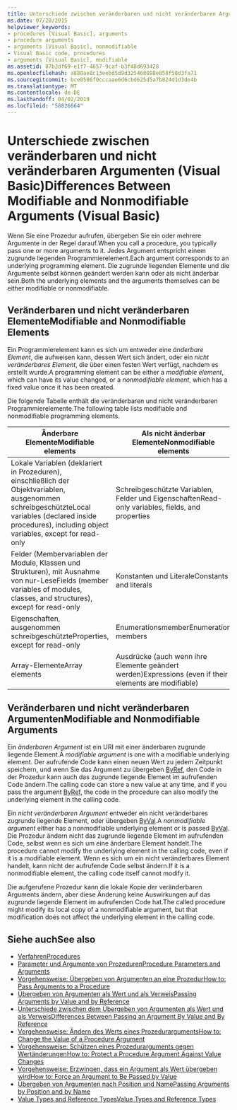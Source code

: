 ```yaml
---
title: Unterschiede zwischen veränderbaren und nicht veränderbaren Argumenten (Visual Basic)
ms.date: 07/20/2015
helpviewer_keywords:
- procedures [Visual Basic], arguments
- procedure arguments
- arguments [Visual Basic], nonmodifiable
- Visual Basic code, procedures
- arguments [Visual Basic], modifiable
ms.assetid: 87b2df69-e1f7-4657-9caf-b3f48d693428
ms.openlocfilehash: a880ae8c13eebd5d9d325468098e058f58d3fa71
ms.sourcegitcommit: bce0586f0cccaae6d6cbd625d5a7b824d1d3de4b
ms.translationtype: MT
ms.contentlocale: de-DE
ms.lasthandoff: 04/02/2019
ms.locfileid: "58826664"
---
```

# <a name="differences-between-modifiable-and-nonmodifiable-arguments-visual-basic"></a><span data-ttu-id="82f09-102">Unterschiede zwischen veränderbaren und nicht veränderbaren Argumenten (Visual Basic)</span><span class="sxs-lookup"><span data-stu-id="82f09-102">Differences Between Modifiable and Nonmodifiable Arguments (Visual Basic)</span></span>
<span data-ttu-id="82f09-103">Wenn Sie eine Prozedur aufrufen, übergeben Sie ein oder mehrere Argumente in der Regel darauf.</span><span class="sxs-lookup"><span data-stu-id="82f09-103">When you call a procedure, you typically pass one or more arguments to it.</span></span> <span data-ttu-id="82f09-104">Jedes Argument entspricht einem zugrunde liegenden Programmierelement.</span><span class="sxs-lookup"><span data-stu-id="82f09-104">Each argument corresponds to an underlying programming element.</span></span> <span data-ttu-id="82f09-105">Die zugrunde liegenden Elemente und die Argumente selbst können geändert werden kann oder als nicht änderbar sein.</span><span class="sxs-lookup"><span data-stu-id="82f09-105">Both the underlying elements and the arguments themselves can be either modifiable or nonmodifiable.</span></span>  
  
## <a name="modifiable-and-nonmodifiable-elements"></a><span data-ttu-id="82f09-106">Veränderbaren und nicht veränderbaren Elemente</span><span class="sxs-lookup"><span data-stu-id="82f09-106">Modifiable and Nonmodifiable Elements</span></span>  
 <span data-ttu-id="82f09-107">Ein Programmierelement kann es sich um entweder eine *änderbare Element*, die aufweisen kann, dessen Wert sich ändert, oder ein *nicht veränderbares Element*, die über einen festen Wert verfügt, nachdem es erstellt wurde.</span><span class="sxs-lookup"><span data-stu-id="82f09-107">A programming element can be either a *modifiable element*, which can have its value changed, or a *nonmodifiable element*, which has a fixed value once it has been created.</span></span>  
  
 <span data-ttu-id="82f09-108">Die folgende Tabelle enthält die veränderbaren und nicht veränderbaren Programmierelemente.</span><span class="sxs-lookup"><span data-stu-id="82f09-108">The following table lists modifiable and nonmodifiable programming elements.</span></span>  
  
|<span data-ttu-id="82f09-109">Änderbare Elemente</span><span class="sxs-lookup"><span data-stu-id="82f09-109">Modifiable elements</span></span>|<span data-ttu-id="82f09-110">Als nicht änderbar Elemente</span><span class="sxs-lookup"><span data-stu-id="82f09-110">Nonmodifiable elements</span></span>|  
|-------------------------|----------------------------|  
|<span data-ttu-id="82f09-111">Lokale Variablen (deklariert in Prozeduren), einschließlich der Objektvariablen, ausgenommen schreibgeschützte</span><span class="sxs-lookup"><span data-stu-id="82f09-111">Local variables (declared inside procedures), including object variables, except for read-only</span></span>|<span data-ttu-id="82f09-112">Schreibgeschützte Variablen, Felder und Eigenschaften</span><span class="sxs-lookup"><span data-stu-id="82f09-112">Read-only variables, fields, and properties</span></span>|  
|<span data-ttu-id="82f09-113">Felder (Membervariablen der Module, Klassen und Strukturen), mit Ausnahme von nur-Lese</span><span class="sxs-lookup"><span data-stu-id="82f09-113">Fields (member variables of modules, classes, and structures), except for read-only</span></span>|<span data-ttu-id="82f09-114">Konstanten und Literale</span><span class="sxs-lookup"><span data-stu-id="82f09-114">Constants and literals</span></span>|  
|<span data-ttu-id="82f09-115">Eigenschaften, ausgenommen schreibgeschützte</span><span class="sxs-lookup"><span data-stu-id="82f09-115">Properties, except for read-only</span></span>|<span data-ttu-id="82f09-116">Enumerationsmember</span><span class="sxs-lookup"><span data-stu-id="82f09-116">Enumeration members</span></span>|  
|<span data-ttu-id="82f09-117">Array-Elemente</span><span class="sxs-lookup"><span data-stu-id="82f09-117">Array elements</span></span>|<span data-ttu-id="82f09-118">Ausdrücke (auch wenn ihre Elemente geändert werden)</span><span class="sxs-lookup"><span data-stu-id="82f09-118">Expressions (even if their elements are modifiable)</span></span>|  
  
## <a name="modifiable-and-nonmodifiable-arguments"></a><span data-ttu-id="82f09-119">Veränderbaren und nicht veränderbaren Argumenten</span><span class="sxs-lookup"><span data-stu-id="82f09-119">Modifiable and Nonmodifiable Arguments</span></span>  
 <span data-ttu-id="82f09-120">Ein *änderbaren Argument* ist ein URI mit einer änderbaren zugrunde liegende Element.</span><span class="sxs-lookup"><span data-stu-id="82f09-120">A *modifiable argument* is one with a modifiable underlying element.</span></span> <span data-ttu-id="82f09-121">Der aufrufende Code kann einen neuen Wert zu jedem Zeitpunkt speichern, und wenn Sie das Argument zu übergeben [ByRef](../../../../visual-basic/language-reference/modifiers/byref.md), den Code in der Prozedur kann auch das zugrunde liegende Element im aufrufenden Code ändern.</span><span class="sxs-lookup"><span data-stu-id="82f09-121">The calling code can store a new value at any time, and if you pass the argument [ByRef](../../../../visual-basic/language-reference/modifiers/byref.md), the code in the procedure can also modify the underlying element in the calling code.</span></span>  
  
 <span data-ttu-id="82f09-122">Ein *nicht veränderbaren Argument* entweder ein nicht veränderbares zugrunde liegende Element, oder übergeben [ByVal](../../../../visual-basic/language-reference/modifiers/byval.md).</span><span class="sxs-lookup"><span data-stu-id="82f09-122">A *nonmodifiable argument* either has a nonmodifiable underlying element or is passed [ByVal](../../../../visual-basic/language-reference/modifiers/byval.md).</span></span> <span data-ttu-id="82f09-123">Die Prozedur ändern nicht das zugrunde liegende Element im aufrufenden Code, selbst wenn es sich um eine änderbare Element handelt.</span><span class="sxs-lookup"><span data-stu-id="82f09-123">The procedure cannot modify the underlying element in the calling code, even if it is a modifiable element.</span></span> <span data-ttu-id="82f09-124">Wenn es sich um ein nicht veränderbares Element handelt, kann nicht der aufrufende Code selbst ändern.</span><span class="sxs-lookup"><span data-stu-id="82f09-124">If it is a nonmodifiable element, the calling code itself cannot modify it.</span></span>  
  
 <span data-ttu-id="82f09-125">Die aufgerufene Prozedur kann die lokale Kopie der veränderbaren Arguments ändern, aber diese Änderung keine Auswirkungen auf das zugrunde liegende Element im aufrufenden Code hat.</span><span class="sxs-lookup"><span data-stu-id="82f09-125">The called procedure might modify its local copy of a nonmodifiable argument, but that modification does not affect the underlying element in the calling code.</span></span>  
  
## <a name="see-also"></a><span data-ttu-id="82f09-126">Siehe auch</span><span class="sxs-lookup"><span data-stu-id="82f09-126">See also</span></span>

- [<span data-ttu-id="82f09-127">Verfahren</span><span class="sxs-lookup"><span data-stu-id="82f09-127">Procedures</span></span>](./index.md)
- [<span data-ttu-id="82f09-128">Parameter und Argumente von Prozeduren</span><span class="sxs-lookup"><span data-stu-id="82f09-128">Procedure Parameters and Arguments</span></span>](./procedure-parameters-and-arguments.md)
- [<span data-ttu-id="82f09-129">Vorgehensweise: Übergeben von Argumenten an eine Prozedur</span><span class="sxs-lookup"><span data-stu-id="82f09-129">How to: Pass Arguments to a Procedure</span></span>](./how-to-pass-arguments-to-a-procedure.md)
- [<span data-ttu-id="82f09-130">Übergeben von Argumenten als Wert und als Verweis</span><span class="sxs-lookup"><span data-stu-id="82f09-130">Passing Arguments by Value and by Reference</span></span>](./passing-arguments-by-value-and-by-reference.md)
- [<span data-ttu-id="82f09-131">Unterschiede zwischen dem Übergeben von Argumenten als Wert und als Verweis</span><span class="sxs-lookup"><span data-stu-id="82f09-131">Differences Between Passing an Argument By Value and By Reference</span></span>](./differences-between-passing-an-argument-by-value-and-by-reference.md)
- [<span data-ttu-id="82f09-132">Vorgehensweise: Ändern des Werts eines Prozedurarguments</span><span class="sxs-lookup"><span data-stu-id="82f09-132">How to: Change the Value of a Procedure Argument</span></span>](./how-to-change-the-value-of-a-procedure-argument.md)
- [<span data-ttu-id="82f09-133">Vorgehensweise: Schützen eines Prozedurarguments gegen Wertänderungen</span><span class="sxs-lookup"><span data-stu-id="82f09-133">How to: Protect a Procedure Argument Against Value Changes</span></span>](./how-to-protect-a-procedure-argument-against-value-changes.md)
- [<span data-ttu-id="82f09-134">Vorgehensweise: Erzwingen, dass ein Argument als Wert übergeben wird</span><span class="sxs-lookup"><span data-stu-id="82f09-134">How to: Force an Argument to Be Passed by Value</span></span>](./how-to-force-an-argument-to-be-passed-by-value.md)
- [<span data-ttu-id="82f09-135">Übergeben von Argumenten nach Position und Name</span><span class="sxs-lookup"><span data-stu-id="82f09-135">Passing Arguments by Position and by Name</span></span>](./passing-arguments-by-position-and-by-name.md)
- [<span data-ttu-id="82f09-136">Value Types and Reference Types</span><span class="sxs-lookup"><span data-stu-id="82f09-136">Value Types and Reference Types</span></span>](../../../../visual-basic/programming-guide/language-features/data-types/value-types-and-reference-types.md)
